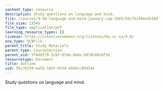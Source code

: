 ```yaml
---
content_type: resource
description: Study questions on language and mind.
file: /courses/9-98-language-and-mind-january-iap-2003/56c76159ee5b18df053debb9cc09454e_study_questions_1.pdf
file_size: 23345
file_type: application/pdf
learning_resource_types: []
license: https://creativecommons.org/licenses/by-nc-sa/4.0/
ocw_type: OCWFile
parent_title: Study Materials
parent_type: CourseSection
parent_uid: 378ddf79-1cbf-87de-bb6e-6670c08c0f36
resourcetype: Document
title: Outline
uid: 56c76159-ee5b-18df-053d-ebb9cc09454e
---
```

Study questions on language and mind.